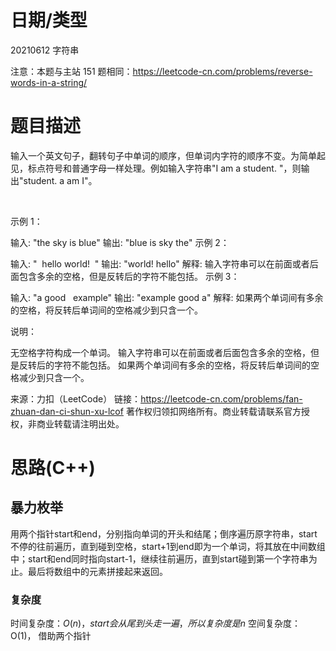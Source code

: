 
<!--
 * @Author: baisichen
 * @Date: 2021-05-10 10:20:04
 * @LastEditTime: 2021-06-13 12:15:51
 * @LastEditors: baisichen
 * @Description: 
-->
# 日期/类型
20210612 字符串

注意：本题与主站 151 题相同：https://leetcode-cn.com/problems/reverse-words-in-a-string/

# 题目描述
输入一个英文句子，翻转句子中单词的顺序，但单词内字符的顺序不变。为简单起见，标点符号和普通字母一样处理。例如输入字符串"I am a student. "，则输出"student. a am I"。

 

示例 1：

输入: "the sky is blue"
输出: "blue is sky the"
示例 2：

输入: "  hello world!  "
输出: "world! hello"
解释: 输入字符串可以在前面或者后面包含多余的空格，但是反转后的字符不能包括。
示例 3：

输入: "a good   example"
输出: "example good a"
解释: 如果两个单词间有多余的空格，将反转后单词间的空格减少到只含一个。
 

说明：

无空格字符构成一个单词。
输入字符串可以在前面或者后面包含多余的空格，但是反转后的字符不能包括。
如果两个单词间有多余的空格，将反转后单词间的空格减少到只含一个。

来源：力扣（LeetCode）
链接：https://leetcode-cn.com/problems/fan-zhuan-dan-ci-shun-xu-lcof
著作权归领扣网络所有。商业转载请联系官方授权，非商业转载请注明出处。

# 思路(C++)

## 暴力枚举
用两个指针start和end，分别指向单词的开头和结尾；倒序遍历原字符串，start不停的往前遍历，直到碰到空格，start+1到end即为一个单词，将其放在中间数组中；start和end同时指向start-1，继续往前遍历，直到start碰到第一个字符串为止。最后将数组中的元素拼接起来返回。

### 复杂度

时间复杂度：$O(n)， start会从尾到头走一遍，所以复杂度是n$
空间复杂度：O(1)， 借助两个指针

